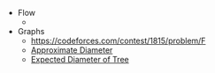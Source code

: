 * Flow
	- []()
* Graphs
	- https://codeforces.com/contest/1815/problem/F
	- [Approximate Diameter](https://codeforces.com/contest/1804/problem/F)
	- [Expected Diameter of Tree](https://codeforces.com/contest/804/problem/D)
	